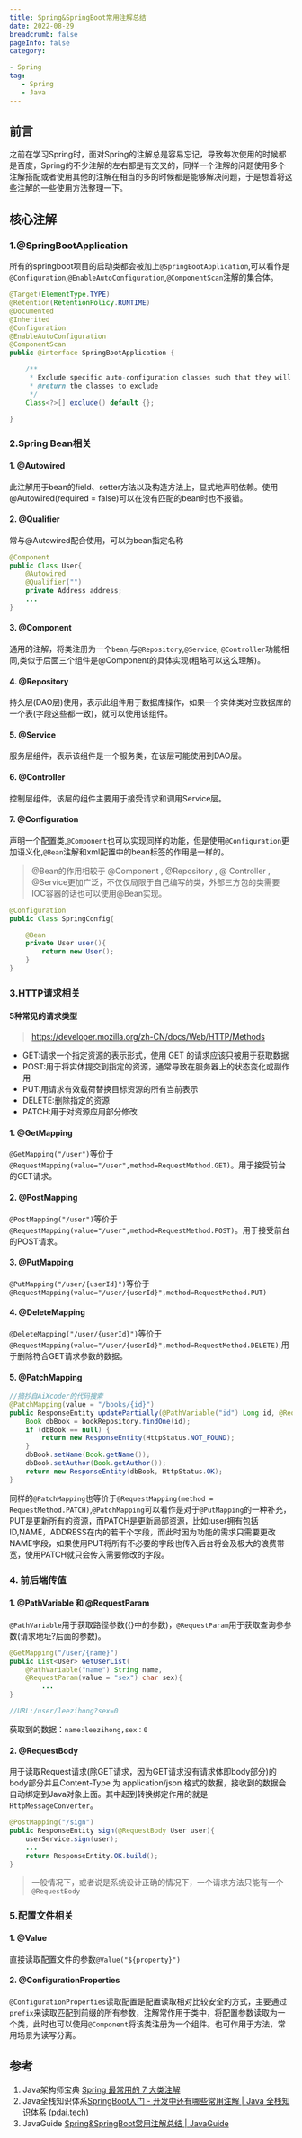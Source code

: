 ```yaml
---
title: Spring&SpringBoot常用注解总结
date: 2022-08-29
breadcrumb: false
pageInfo: false
category:

- Spring
tag:
   - Spring
   - Java
---
```

## 前言

之前在学习Spring时，面对Spring的注解总是容易忘记，导致每次使用的时候都是百度，Spring的不少注解的左右都是有交叉的，同样一个注解的问题使用多个注解搭配或者使用其他的注解在相当的多的时候都是能够解决问题，于是想着将这些注解的一些使用方法整理一下。

## 核心注解
### 1.@SpringBootApplication
所有的springboot项目的启动类都会被加上`@SpringBootApplication`,可以看作是`@Configuration`,`@EnableAutoConfiguration`,`@ComponentScan`注解的集合体。
```java :no-line-numbers
@Target(ElementType.TYPE)
@Retention(RetentionPolicy.RUNTIME)
@Documented
@Inherited
@Configuration
@EnableAutoConfiguration
@ComponentScan
public @interface SpringBootApplication {

	/**
	 * Exclude specific auto-configuration classes such that they will never be applied.
	 * @return the classes to exclude
	 */
	Class<?>[] exclude() default {};

}
```
### 2.Spring Bean相关
#### 1. @Autowired
此注解用于bean的field、setter方法以及构造方法上，显式地声明依赖。使用@Autowired(required = false)可以在没有匹配的bean时也不报错。

#### 2. @Qualifier
常与@Autowired配合使用，可以为bean指定名称
```java :no-line-numbers
@Component
public Class User{
	@Autowired
	@Qualifier("")
	private Address address;
	...
}
```
#### 3. @Component
通用的注解，将类注册为一个`bean`,与`@Repository`,`@Service`, `@Controller`功能相同,类似于后面三个组件是@Component的具体实现(粗略可以这么理解)。
#### 4. @Repository
持久层(DAO层)使用，表示此组件用于数据库操作，如果一个实体类对应数据库的一个表(字段这些都一致)，就可以使用该组件。
#### 5. @Service
服务层组件，表示该组件是一个服务类，在该层可能使用到DAO层。
#### 6. @Controller
控制层组件，该层的组件主要用于接受请求和调用Service层。
#### 7. @Configuration
声明一个配置类,`@Component`也可以实现同样的功能，但是使用`@Configuration`更加语义化,`@Bean`注解和xml配置中的bean标签的作用是一样的。  
> @Bean的作用相较于 @Component , @Repository , @ Controller , @Service更加广泛，不仅仅局限于自己编写的类，外部三方包的类需要IOC容器的话也可以使用@Bean实现。
```java :no-line-numbers
@Configuration
public Class SpringConfig{

	@Bean
	private User user(){
		return new User();
	}
}
```
### 3.HTTP请求相关
#### 5种常见的请求类型
> https://developer.mozilla.org/zh-CN/docs/Web/HTTP/Methods
- GET:请求一个指定资源的表示形式，使用 GET 的请求应该只被用于获取数据
- POST:用于将实体提交到指定的资源，通常导致在服务器上的状态变化或副作用
- PUT:用请求有效载荷替换目标资源的所有当前表示
- DELETE:删除指定的资源
- PATCH:用于对资源应用部分修改
#### 1. @GetMapping
`@GetMapping("/user")`等价于`@RequestMapping(value="/user",method=RequestMethod.GET)`。用于接受前台的GET请求。
#### 2. @PostMapping
`@PostMapping("/user")`等价于`@RequestMapping(value="/user",method=RequestMethod.POST)`。用于接受前台的POST请求。
#### 3. @PutMapping
`@PutMapping("/user/{userId}")`等价于`@RequestMapping(value="/user/{userId}",method=RequestMethod.PUT)`
#### 4. @DeleteMapping
`@DeleteMapping("/user/{userId}")`等价于`@RequestMapping(value="/user/{userId}",method=RequestMethod.DELETE)`,用于删除符合GET请求参数的数据。
#### 5. @PatchMapping
```java :no-line-numbers
//摘抄自AiXcoder的代码搜索
@PatchMapping(value = "/books/{id}")
public ResponseEntity updatePartially(@PathVariable("id") Long id, @RequestBody Book Book) {
    Book dbBook = bookRepository.findOne(id);
    if (dbBook == null) {
        return new ResponseEntity(HttpStatus.NOT_FOUND);
    }
    dbBook.setName(Book.getName());
    dbBook.setAuthor(Book.getAuthor());
    return new ResponseEntity(dbBook, HttpStatus.OK);
}
```
同样的`@PatchMapping`也等价于`@RequestMapping(method = RequestMethod.PATCH)`,`@PatchMapping`可以看作是对于`@PutMapping`的一种补充，PUT是更新所有的资源，而PATCH是更新局部资源，比如:user拥有包括ID,NAME，ADDRESS在内的若干个字段，而此时因为功能的需求只需要更改NAME字段，如果使用PUT将所有不必要的字段也传入后台将会及极大的浪费带宽，使用PATCH就只会传入需要修改的字段。

### 4. 前后端传值
#### 1. @PathVariable 和 @RequestParam
`@PathVariable`用于获取路径参数({}中的参数)，`@RequestParam`用于获取查询参参数(请求地址?后面的参数)。
```java :no-line-numbers
@GetMapping("/user/{name}")
public List<User> GetUserList(
	@PathVariable("name") String name,
	@RequestParam(value = "sex") char sex){
		...
}

//URL:/user/leezihong?sex=0

```
获取到的数据：`name:leezihong,sex：0`

#### 2. @RequestBody
用于读取Request请求(除GET请求，因为GET请求没有请求体即body部分)的body部分并且Content-Type 为 application/json 格式的数据，接收到的数据会自动绑定到Java对象上面。其中起到转换绑定作用的就是`HttpMessageConverter`。
```Java :no-line-numbers
@PostMapping("/sign")
public ResponseEntity sign(@RequestBody User user){
	userService.sign(user);
	...
	return ResponseEntity.OK.build();
}
```
> 一般情况下，或者说是系统设计正确的情况下，一个请求方法只能有一个`@RequestBody`

### 5.配置文件相关
#### 1. @Value
直接读取配置文件的参数`@Value("${property}")`
#### 2. @ConfigurationProperties
`@ConfigurationProperties`读取配置是配置读取相对比较安全的方式，主要通过`prefix`来读取匹配到前缀的所有参数，注解常作用于类中，将配置参数读取为一个类，此时也可以使用`@Component`将该类注册为一个组件。也可作用于方法，常用场景为读写分离。

## 参考

1. Java架构师宝典 [Spring 最常用的 7 大类注解](https://mp.weixin.qq.com/s/zLK-2jAPBfjuJgDv10n8vA)
2. Java全栈知识体系[SpringBoot入门 - 开发中还有哪些常用注解 | Java 全栈知识体系 (pdai.tech)](https://pdai.tech/md/spring/springboot/springboot-x-hello-anno.html#springboot入门---开发中还有哪些常用注解)
3. JavaGuide [Spring&SpringBoot常用注解总结 | JavaGuide](https://javaguide.cn/system-design/framework/spring/spring-common-annotations.html#_0-前言)

